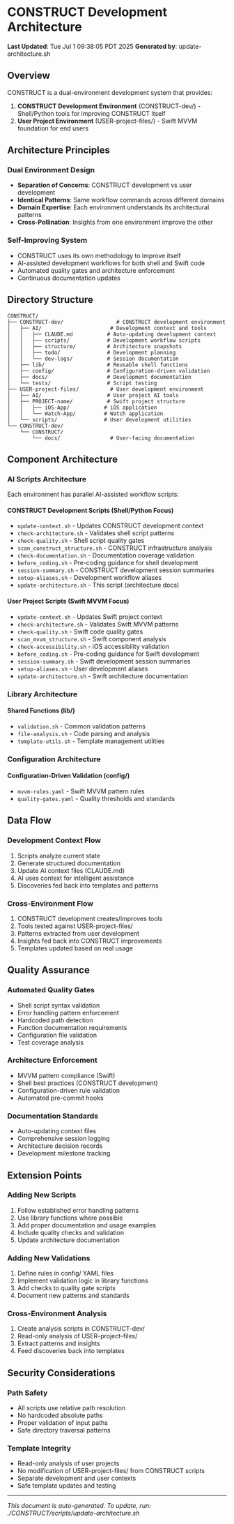 # CONSTRUCT Development Architecture

**Last Updated**: Tue Jul  1 09:38:05 PDT 2025
**Generated by**: update-architecture.sh

## Overview

CONSTRUCT is a dual-environment development system that provides:
1. **CONSTRUCT Development Environment** (CONSTRUCT-dev/) - Shell/Python tools for improving CONSTRUCT itself
2. **User Project Environment** (USER-project-files/) - Swift MVVM foundation for end users

## Architecture Principles

### Dual Environment Design
- **Separation of Concerns**: CONSTRUCT development vs user development
- **Identical Patterns**: Same workflow commands across different domains
- **Domain Expertise**: Each environment understands its architectural patterns
- **Cross-Pollination**: Insights from one environment improve the other

### Self-Improving System
- CONSTRUCT uses its own methodology to improve itself
- AI-assisted development workflows for both shell and Swift code
- Automated quality gates and architecture enforcement
- Continuous documentation updates

## Directory Structure

```
CONSTRUCT/
├── CONSTRUCT-dev/                 # CONSTRUCT development environment
│   ├── AI/                      # Development context and tools
│   │   ├── CLAUDE.md           # Auto-updating development context
│   │   ├── scripts/            # Development workflow scripts
│   │   ├── structure/          # Architecture snapshots
│   │   ├── todo/               # Development planning
│   │   └── dev-logs/           # Session documentation
│   ├── lib/                    # Reusable shell functions
│   ├── config/                 # Configuration-driven validation
│   ├── docs/                   # Development documentation
│   └── tests/                  # Script testing
├── USER-project-files/          # User development environment
│   ├── AI/                     # User project AI tools
│   ├── PROJECT-name/           # Swift project structure
│   │   ├── iOS-App/           # iOS application
│   │   └── Watch-App/         # Watch application
│   └── scripts/               # User development utilities
└── CONSTRUCT-dev/
    └── CONSTRUCT/
        └── docs/                # User-facing documentation
```

## Component Architecture

### AI Scripts Architecture
Each environment has parallel AI-assisted workflow scripts:

#### CONSTRUCT Development Scripts (Shell/Python Focus)
- `update-context.sh` - Updates CONSTRUCT development context
- `check-architecture.sh` - Validates shell script patterns
- `check-quality.sh` - Shell script quality gates
- `scan_construct_structure.sh` - CONSTRUCT infrastructure analysis
- `check-documentation.sh` - Documentation coverage validation
- `before_coding.sh` - Pre-coding guidance for shell development
- `session-summary.sh` - CONSTRUCT development session summaries
- `setup-aliases.sh` - Development workflow aliases
- `update-architecture.sh` - This script (architecture docs)

#### User Project Scripts (Swift MVVM Focus)
- `update-context.sh` - Updates Swift project context
- `check-architecture.sh` - Validates Swift MVVM patterns
- `check-quality.sh` - Swift code quality gates
- `scan_mvvm_structure.sh` - Swift component analysis
- `check-accessibility.sh` - iOS accessibility validation
- `before_coding.sh` - Pre-coding guidance for Swift development
- `session-summary.sh` - Swift development session summaries
- `setup-aliases.sh` - User development aliases
- `update-architecture.sh` - Swift architecture documentation

### Library Architecture

#### Shared Functions (lib/)
- `validation.sh` - Common validation patterns
- `file-analysis.sh` - Code parsing and analysis
- `template-utils.sh` - Template management utilities

### Configuration Architecture

#### Configuration-Driven Validation (config/)
- `mvvm-rules.yaml` - Swift MVVM pattern rules
- `quality-gates.yaml` - Quality thresholds and standards

## Data Flow

### Development Context Flow
1. Scripts analyze current state
2. Generate structured documentation
3. Update AI context files (CLAUDE.md)
4. AI uses context for intelligent assistance
5. Discoveries fed back into templates and patterns

### Cross-Environment Flow
1. CONSTRUCT development creates/improves tools
2. Tools tested against USER-project-files/
3. Patterns extracted from user development
4. Insights fed back into CONSTRUCT improvements
5. Templates updated based on real usage

## Quality Assurance

### Automated Quality Gates
- Shell script syntax validation
- Error handling pattern enforcement
- Hardcoded path detection
- Function documentation requirements
- Configuration file validation
- Test coverage analysis

### Architecture Enforcement
- MVVM pattern compliance (Swift)
- Shell best practices (CONSTRUCT development)
- Configuration-driven rule validation
- Automated pre-commit hooks

### Documentation Standards
- Auto-updating context files
- Comprehensive session logging
- Architecture decision records
- Development milestone tracking

## Extension Points

### Adding New Scripts
1. Follow established error handling patterns
2. Use library functions where possible
3. Add proper documentation and usage examples
4. Include quality checks and validation
5. Update architecture documentation

### Adding New Validations
1. Define rules in config/ YAML files
2. Implement validation logic in library functions
3. Add checks to quality gate scripts
4. Document new patterns and standards

### Cross-Environment Analysis
1. Create analysis scripts in CONSTRUCT-dev/
2. Read-only analysis of USER-project-files/
3. Extract patterns and insights
4. Feed discoveries back into templates

## Security Considerations

### Path Safety
- All scripts use relative path resolution
- No hardcoded absolute paths
- Proper validation of input paths
- Safe directory traversal patterns

### Template Integrity
- Read-only analysis of user projects
- No modification of USER-project-files/ from CONSTRUCT scripts
- Separate development and user contexts
- Safe template updates and testing

---

*This document is auto-generated. To update, run: ./CONSTRUCT/scripts/update-architecture.sh*

